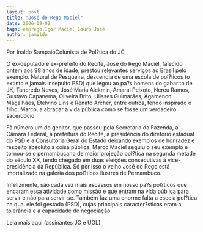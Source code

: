 ```yaml
---
layout: post
title: "José do Rego Maciel"
date: 2006-09-02
tags: emprego,Igor Maciel,Louro José
author: jamildo
---
```

Por Inaldo SampaioColunista de Pol?tica do JC

O ex-deputado e ex-prefeito do Recife, Jos&eacute; do Rego Maciel, falecido ontem aos 98 anos de idade, prestou relevantes servi&ccedil;os ao Brasil pelo exemplo. Natural de Pesqueira, descendia de uma escola de pol?ticos (o extinto e jamais insepulto PSD) que legou ao pa?s homens do gabarito de JK, Tancredo Neves, Jos&eacute; Maria Alckmin, Amaral Peixoto, Nereu Ramos, Gustavo Capanema, Oliveira Brito, Ulisses Guimar&atilde;es, Agamenon Magalh&atilde;es, Etelvino Lins e Renato Archer, entre outros, tendo inspirado o filho, Marco, a abra&ccedil;ar a vida p&uacute;blica como se fosse um verdadeiro sacerd&oacute;cio.

F&atilde; n&uacute;mero um do genitor, que passou pela Secretaria da Fazenda, a C&acirc;mara Federal, a prefeitura do Recife, a presid&ecirc;ncia do diret&oacute;rio estadual do PSD e a Consultoria Geral do Estado deixando exemplos de honradez e respeito absoluto &agrave; coisa p&uacute;blica, Marco Maciel seguiu o seu exemplo e tornou-se o pernambucano de maior proje&ccedil;&atilde;o pol?tica na segunda metade do s&eacute;culo XX, tendo chegado em duas elei&ccedil;&otilde;es consecutivas &agrave; vice-presid&ecirc;ncia da Rep&uacute;blica. S&oacute; por isso o velho Jos&eacute; do Rego est&aacute; imortalizado na galeria dos pol?ticos ilustres de Pernambuco.

Infelizmente, s&atilde;o cada vez mais escassos em nosso pa?s pol?ticos que encaram essa atividade como miss&atilde;o e que entram na vida p&uacute;blica para servir e n&atilde;o para servir-se. Tamb&eacute;m faz uma enorme falta a escola pol?tica na qual ele foi gestado (PSD), cujas principais caracter?sticas eram a toler&acirc;ncia e a capacidade de negocia&ccedil;&atilde;o.

Leia mais aqui (assinantes JC e UOL).